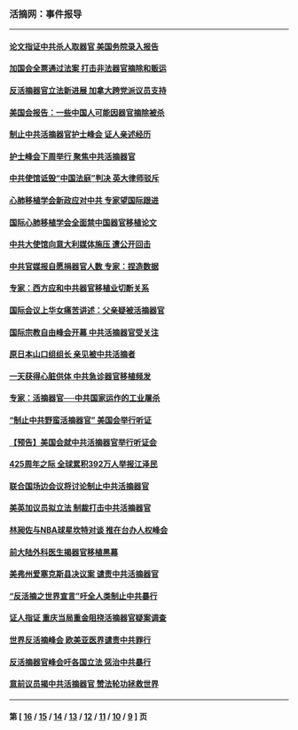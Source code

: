 ### 活摘网：事件报导
---
#### [论文指证中共杀人取器官 美国务院录入报告](../../pages/nf5877/n13999890.md?06090430) 
#### [加国会全票通过法案 打击非法器官摘除和贩运](../../pages/nf5877/n13884924.md?06090430) 
#### [反活摘器官立法新进展 加拿大跨党派议员支持](../../pages/nf5877/n13876061.md?06090430) 
#### [美国会报告：一些中国人可能因器官摘除被杀](../../pages/nf5877/n13867964.md?06090430) 
#### [制止中共活摘器官护士峰会 证人亲述经历](../../pages/nf5877/n13859007.md?06090430) 
#### [护士峰会下周举行 聚焦中共活摘器官](../../pages/nf5877/n13855418.md?06090430) 
#### [中共使馆诋毁“中国法庭”判决 英大律师驳斥](../../pages/nf5877/n13833945.md?06090430) 
#### [心肺移植学会新政应对中共 专家望国际跟进](../../pages/nf5877/n13829043.md?06090430) 
#### [国际心肺移植学会全面禁中国器官移植论文](../../pages/nf5877/n13827785.md?06090430) 
#### [中共大使馆向意大利媒体施压 遭公开回击](../../pages/nf5877/n13826038.md?06090430) 
#### [中共官媒报自愿捐器官人数 专家：捏造数据](../../pages/nf5877/n13814130.md?06090430) 
#### [专家：西方应和中共器官移植业切断关系](../../pages/nf5877/n13772828.md?06090430) 
#### [国际会议上华女痛苦讲述：父亲疑被活摘器官](../../pages/nf5877/n13771583.md?06090430) 
#### [国际宗教自由峰会开幕 中共活摘器官受关注](../../pages/nf5877/n13769995.md?06090430) 
#### [原日本山口组组长 亲见被中共活摘者](../../pages/nf5877/n13767360.md?06090430) 
#### [一天获得心脏供体 中共急诊器官移植频发](../../pages/nf5877/n13764689.md?06090430) 
#### [专家：活摘器官──中共国家运作的工业屠杀](../../pages/nf5877/n13761178.md?06090430) 
#### [“制止中共野蛮活摘器官” 美国会举行听证](../../pages/nf5877/n13735831.md?06090430) 
#### [【预告】美国会就中共活摘器官举行听证会](../../pages/nf5877/n13732843.md?06090430) 
#### [425周年之际 全球累积392万人举报江泽民](../../pages/nf5877/n13719232.md?06090430) 
#### [联合国场边会议将讨论制止中共活摘器官](../../pages/nf5877/n13656361.md?06090430) 
#### [美英加议员拟立法 制裁打击中共活摘器官](../../pages/nf5877/n13430251.md?06090430) 
#### [林昶佐与NBA球星坎特对谈 推在台办人权峰会](../../pages/nf5877/n13414467.md?06090430) 
#### [前大陆外科医生揭器官移植黑幕](../../pages/nf5877/n13401416.md?06090430) 
#### [美弗州爱塞克斯县决议案 谴责中共活摘器官](../../pages/nf5877/n13320919.md?06090430) 
#### [“反活摘之世界宣言”吁全人类制止中共暴行](../../pages/nf5877/n13259730.md?06090430) 
#### [证人指证 重庆当局重金阻挠活摘器官疑案调查](../../pages/nf5877/n13259127.md?06090430) 
#### [世界反活摘峰会 欧美亚医界谴责中共罪行](../../pages/nf5877/n13253550.md?06090430) 
#### [反活摘器官峰会吁各国立法 惩治中共暴行](../../pages/nf5877/n13245052.md?06090430) 
#### [意前议员揭中共活摘器官 赞法轮功拯救世界](../../pages/nf5877/n13203445.md?06090430) 

---
#### 第 [ [16](./16.md?06090430) / [15](./15.md?06090430) / [14](./14.md?06090430) / [13](./13.md?06090430) / [12](./12.md?06090430) / [11](./11.md?06090430) / [10](./10.md?06090430) / [9](./9.md?06090430) ] 页
